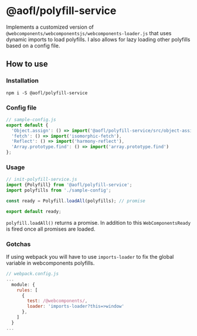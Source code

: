 # @aofl/polyfill-service

Implements a customized version of `@webcomponents/webcomponentsjs/webcomponents-loader.js` that uses dynamic imports to load polyfills. I also allows for lazy loading other polyfills based on a config file.


## How to use

### Installation
```
npm i -S @aofl/polyfill-service
```

### Config file
```javascript
// sample-config.js
export default {
  'Object.assign': () => import('@aofl/polyfill-service/src/object-assign-polyfill'),
  'fetch': () => import('isomorphic-fetch'),
  'Reflect': () => import('harmony-reflect'),
  'Array.prototype.find': () => import('array.prototype.find')
};
```

### Usage
```javascript
// init-polyfill-service.js
import {Polyfill} from '@aofl/polyfill-service';
import polyfills from './sample-config';

const ready = Polyfill.loadAll(polyfills); // promise

export default ready;
```

`polyfill.loadAll()` returns a promise. In addition to this `WebComponentsReady` is fired once all promises are loaded.


### Gotchas
If using webpack you will have to use `imports-loader` to fix the global variable in webcomponents polyfills.

```javascript
// webpack.config.js
...
  module: {
    rules: [
      {
        test: /@webcomponents/,
        loader: 'imports-loader?this=>window'
      },
    ]
  }
...
```
